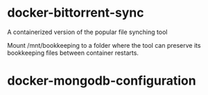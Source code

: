 # docker-bittorrent-sync
A containerized version of the popular file synching tool

Mount /mnt/bookkeeping to a folder where the tool can preserve its bookkeeping files between container restarts.


# docker-mongodb-configuration
